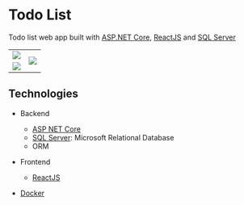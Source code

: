 # Todo List

Todo list web app built with [ASP.NET Core](https://docs.microsoft.com/en-us/aspnet/core/?view=aspnetcore-3.1),
[ReactJS](https://reactjs.org/) and [SQL Server](https://www.microsoft.com/en-us/sql-server)

<table>
    <tbody>
        <tr>
            <td><img src="images/login.png"  /></td>
            <td rowspan=2><img src="images/todo-list-mobile.png" /></td>
        </tr>
        <tr>
            <td><img src="images/todo-list.png" /></td>
        </tr>
    </tbody>
</table>

## Technologies

-   Backend
    -   [ASP NET Core](https://docs.microsoft.com/en-us/aspnet/core/?view=aspnetcore-3.1)
    -   [SQL Server](https://www.microsoft.com/en-us/sql-server): Microsoft Relational Database
    -    ORM

-   Frontend
    -   [ReactJS](https://reactjs.org/)
-   [Docker](https://www.docker.com/)
